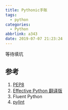 ```yaml
---
title: Pythonic手账
tags:
  - python
categories:
  - Python
abbrlink: a343
date: 2019-07-07 21:23:24
---
```


等待填坑

## 参考

1. [PEP8](https://www.python.org/dev/peps/pep-0008/)
2. [Effective Python 翻译版](https://guoruibiao.gitbooks.io/effective-python/content/)
3. Fluent Python
4. [pylint](https://www.pylint.org/)
